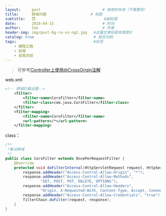 ```yaml
---
layout:     post             				# 使用的布局（不需要改）
title:      跨域问题          			# 标题 
subtitle:   😈 					  			#副标题
date:       2018-04-15  					# 时间
author:     Ian                  			# 作者
header-img: img/post-bg-re-vs-ng2.jpg	#这篇文章标题背景图片
catalog: true                        	# 是否归档
tags:                              		#标签
    - 编程之路
    - 前端
    - 自我总结
---
```




> 可参考[Controller上使用@CrossOrigin注解](http://uniquezhangqi.top/2018/04/12/%E7%BC%96%E7%A8%8B%E4%B9%8B%E8%B7%AF-%E5%9C%A8Controller%E4%B8%8A%E4%BD%BF%E7%94%A8@CrossOrigin%E6%B3%A8%E8%A7%A3/)

web.xml

```xml
<!-- 跨域拦截设置-->
    <filter>
        <filter-name>CorsFilter</filter-name>
        <filter-class>com.java.CorsFilter</filter-class>
    </filter>
    <filter-mapping>
        <filter-name>CorsFilter</filter-name>
        <url-pattern>/*</url-pattern>
    </filter-mapping>

```
class：

```java
/**
 *解决跨域
 */
public class CorsFilter extends OncePerRequestFilter {
    @Override
    protected void doFilterInternal(HttpServletRequest request, HttpServletResponse response, FilterChain filterChain) throws ServletException, IOException {
        response.addHeader("Access-Control-Allow-Origin", "*");
        response.addHeader("Access-Control-Allow-Methods",
                "GET, POST, PUT, DELETE, OPTIONS");
        response.addHeader("Access-Control-Allow-Headers",
                "Origin, X-Requested-With, Content-Type, Accept, Connection, User-Agent, Cookie");
        response.addHeader("Access-Control-Allow-Credentials", "true");
        filterChain.doFilter(request, response);
    }
}
```



